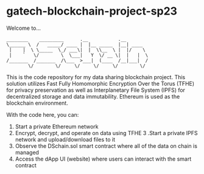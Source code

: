 # gatech-blockchain-project-sp23

Welcome to...
```
________    _________      .__           .__        
\______ \  /   _____/ ____ |  |__ _____  |__| ____  
 |    |  \ \_____  \_/ ___\|  |  \\__  \ |  |/    \ 
 |    `   \/        \  \___|   Y  \/ __ \|  |   |  \
/_______  /_______  /\___  >___|  (____  /__|___|  /
        \/        \/     \/     \/     \/        \/ 
```

This is the code repository for my data sharing blockchain project. This solution utilizes Fast Fully Homomorphic Encryption Over the Torus (TFHE) for privacy preservation as well as Interplanetary File System (IPFS) for decentralized storage and data immutability. Ethereum is used as the blockchain environment.

With the code here, you can:

1. Start a private Ethereum network
2. Encrypt, decrypt, and operate on data using TFHE
3 .Start a private IPFS network and upload/download files to it
4. Observe the DSchain.sol smart contract where all of the data on chain is managed
5. Access the dApp UI (website) where users can interact with the smart contract
